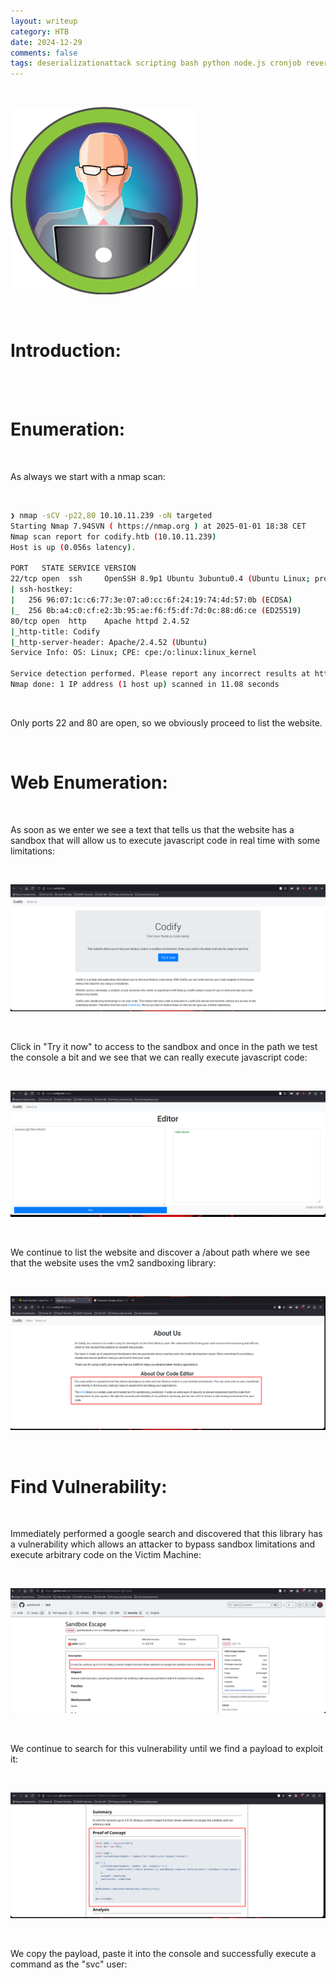 ```yaml
---
layout: writeup
category: HTB
date: 2024-12-29
comments: false
tags: deserializationattack scripting bash python node.js cronjob reverseshell
---
```


<br />

![Icon-Image](../../../assets/images/Codify/1.png)

<br />

# Introduction:

<br />


 
<br />

# Enumeration:

<br />

As always we start with a nmap scan:

<br />

```bash
❯ nmap -sCV -p22,80 10.10.11.239 -oN targeted
Starting Nmap 7.94SVN ( https://nmap.org ) at 2025-01-01 18:38 CET
Nmap scan report for codify.htb (10.10.11.239)
Host is up (0.056s latency).

PORT   STATE SERVICE VERSION
22/tcp open  ssh     OpenSSH 8.9p1 Ubuntu 3ubuntu0.4 (Ubuntu Linux; protocol 2.0)
| ssh-hostkey: 
|   256 96:07:1c:c6:77:3e:07:a0:cc:6f:24:19:74:4d:57:0b (ECDSA)
|_  256 0b:a4:c0:cf:e2:3b:95:ae:f6:f5:df:7d:0c:88:d6:ce (ED25519)
80/tcp open  http    Apache httpd 2.4.52
|_http-title: Codify
|_http-server-header: Apache/2.4.52 (Ubuntu)
Service Info: OS: Linux; CPE: cpe:/o:linux:linux_kernel

Service detection performed. Please report any incorrect results at https://nmap.org/submit/ .
Nmap done: 1 IP address (1 host up) scanned in 11.08 seconds
```

<br />

Only ports 22 and 80 are open, so we obviously proceed to list the website.

<br />

# Web Enumeration:

<br />

As soon as we enter we see a text that tells us that the website has a sandbox that will allow us to execute javascript code in real time with some limitations:

<br />

![1](../../../assets/images/Codify/2.png)

<br />

Click in "Try it now" to access to the sandbox and once in the path we test the console a bit and we see that we can really execute javascript code:

<br />

![3](../../../assets/images/Codify/3.png)

<br />

We continue to list the website and discover a /about path where we see that the website uses the vm2 sandboxing library:

<br />

![4](../../../assets/images/Codify/4.png)

<br />

# Find Vulnerability:

<br />

Immediately performed a google search and discovered that this library has a vulnerability which allows an attacker to bypass sandbox limitations and execute arbitrary code on the Victim Machine:

<br />

![5](../../../assets/images/Codify/5.png)

<br />

We continue to search for this vulnerability until we find a payload to exploit it:

<br />

![6](../../../assets/images/Codify/6.png)

<br />

We copy the payload, paste it into the console and successfully execute a command as the "svc" user:

<br />


